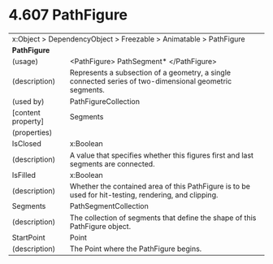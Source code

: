 <html dir="LTR" xmlns:mshelp="http://msdn.microsoft.com/mshelp" xmlns:ddue="http://ddue.schemas.microsoft.com/authoring/2003/5" xmlns:xlink="http://www.w3.org/1999/xlink" xmlns:tool="http://www.microsoft.com/tooltip">

<body>
 <input type="hidden" id="userDataCache" class="userDataStyle">
 <input type="hidden" id="hiddenScrollOffset">
 <img id="dropDownImage" style="display:none; height:0; width:0;" src="../local/drpdown.gif">
 <img id="dropDownHoverImage" style="display:none; height:0; width:0;" src="../local/drpdown_orange.gif">
 <img id="collapseImage" style="display:none; height:0; width:0;" src="../local/collapse.gif">
 <img id="expandImage" style="display:none; height:0; width:0;" src="../local/exp.gif">
 <img id="collapseAllImage" style="display:none; height:0; width:0;" src="../local/collall.gif">
 <img id="expandAllImage" style="display:none; height:0; width:0;" src="../local/expall.gif">
 <img id="copyImage" style="display:none; height:0; width:0;" src="../local/copycode.gif">
 <img id="copyHoverImage" style="display:none; height:0; width:0;" src="../local/copycodeHighlight.gif">
 <div id="header"><h1 class="heading">4.607 PathFigure</h1></div>

 <div id="mainSection">
 <div id="mainBody">
 <div id="allHistory" class="saveHistory" onsave="saveAll()" onload="loadAll()"></div>
 <p xmlns:wsd="http://wsdev.schemas.microsoft.com/authoring/2008/2" xmlns:msxsl="urn:schemas-microsoft-com:xslt" xmlns:script="urn:script" xmlns:build="urn:build">
 </p>
 <div id="sectionSection0" class="section" name="collapseableSection">
 <content xmlns="http://ddue.schemas.microsoft.com/authoring/2003/5" xmlns:wsd="http://wsdev.schemas.microsoft.com/authoring/2008/2" xmlns:msxsl="urn:schemas-microsoft-com:xslt" xmlns:script="urn:script" xmlns:build="urn:build">
 </content>
 </div>
 <div id="sectionSection1" class="section" name="collapseableSection">
 <content xmlns="http://ddue.schemas.microsoft.com/authoring/2003/5" xmlns:wsd="http://wsdev.schemas.microsoft.com/authoring/2008/2" xmlns:msxsl="urn:schemas-microsoft-com:xslt" xmlns:script="urn:script" xmlns:build="urn:build">
 <table class="ProtocolAuthoredTable" xmlns="">
 <tr><td colspan="2">
<mshelp:link keywords="86913f34-aa06-4c94-9f09-83936a822fd8" tabindex="0">x:Object</mshelp:link> &gt; <mshelp:link keywords="22a604a1-b593-4464-91e4-488285506428" tabindex="0">DependencyObject</mshelp:link> &gt; <mshelp:link keywords="6724267f-782a-4509-a6e9-19f1e3acf436" tabindex="0">Freezable</mshelp:link> &gt; <mshelp:link keywords="4e196363-585f-4026-aad1-79907d6b01af" tabindex="0">Animatable</mshelp:link> &gt; <mshelp:link keywords="d7a1074c-3cd1-48bb-840f-6c1ee7eb2388" tabindex="0">PathFigure</mshelp:link> </td>
 </tr>
 <tr><td colspan="2">
 <b>
PathFigure </b>
 </td>
 </tr>
 <tr><td><div class="indent0">(usage)</div></td>
 <td>&lt;PathFigure&gt; <mshelp:link keywords="d7cac774-8ff7-4e7b-8e12-18afbb0f6671" tabindex="0">PathSegment</mshelp:link>* &lt;/PathFigure&gt; </td>
 </tr>
 <tr><td><div class="indent0">(description)</div></td>
 <td>Represents a subsection of a geometry, a single connected series of two-dimensional geometric segments. </td>
 </tr>
 <tr><td><div class="indent0">(used by)</div></td>
 <td><mshelp:link keywords="cd42dbfc-a5f9-452d-9c9f-6761bee414ff" tabindex="0">PathFigureCollection</mshelp:link> </td>
 </tr>
 <tr><td><div class="indent0">[content property]</div></td>
 <td><mshelp:link keywords="d7a1074c-3cd1-48bb-840f-6c1ee7eb2388" tabindex="0">Segments</mshelp:link> </td>
 </tr>
 <tr><td><div class="indent0">(properties)</div></td>
 <td> </td>
 </tr>
 <tr><td><div class="indent2">IsClosed</div></td>
 <td><mshelp:link keywords="c179f5e8-f1d2-4665-a360-ea494307b744" tabindex="0">x:Boolean</mshelp:link> </td>
 </tr>
 <tr><td><div class="indent4">(description)</div></td>
 <td>A value that specifies whether this figures first and last segments are connected. </td>
 </tr>
 <tr><td><div class="indent2">IsFilled</div></td>
 <td><mshelp:link keywords="c179f5e8-f1d2-4665-a360-ea494307b744" tabindex="0">x:Boolean</mshelp:link> </td>
 </tr>
 <tr><td><div class="indent4">(description)</div></td>
 <td>Whether the contained area of this PathFigure is to be used for hit-testing, rendering, and clipping. </td>
 </tr>
 <tr><td><div class="indent2">Segments</div></td>
 <td><mshelp:link keywords="4b43062c-9a97-4b89-849d-d61853d53194" tabindex="0">PathSegmentCollection</mshelp:link> </td>
 </tr>
 <tr><td><div class="indent4">(description)</div></td>
 <td>The collection of segments that define the shape of this PathFigure object. </td>
 </tr>
 <tr><td><div class="indent2">StartPoint</div></td>
 <td><mshelp:link keywords="1bb5c5f6-4b5b-4ac8-a733-4ed18e7ce084" tabindex="0">Point</mshelp:link> </td>
 </tr>
 <tr><td><div class="indent4">(description)</div></td>
 <td>The Point where the PathFigure begins. </td>
 </tr>
</table>
 </content>
 </div>
 <!--[if gte IE 5]>
 <tool:tip element="languageFilterToolTip" avoidmouse="false"/>
 <![endif]-->
 </div>
 <a name="feedback"></a><span></span>
 </div>
</body></html>
